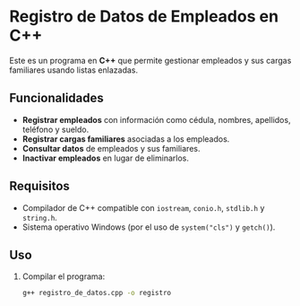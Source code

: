 # Registro de Datos de Empleados en C++

Este es un programa en **C++** que permite gestionar empleados y sus cargas familiares usando listas enlazadas.

## Funcionalidades

- **Registrar empleados** con información como cédula, nombres, apellidos, teléfono y sueldo.
- **Registrar cargas familiares** asociadas a los empleados.
- **Consultar datos** de empleados y sus familiares.
- **Inactivar empleados** en lugar de eliminarlos.
  
## Requisitos

- Compilador de C++ compatible con `iostream`, `conio.h`, `stdlib.h` y `string.h`.
- Sistema operativo Windows (por el uso de `system("cls")` y `getch()`).

## Uso

1. Compilar el programa:
   ```bash
   g++ registro_de_datos.cpp -o registro
